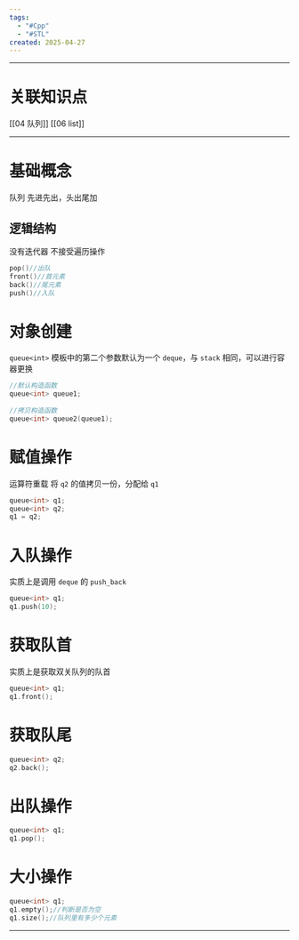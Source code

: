 ```yaml
---
tags:
  - "#Cpp"
  - "#STL"
created: 2025-04-27
---
```


---
# 关联知识点

[[04 队列]] [[06 list]]

---
# 基础概念

队列
先进先出，头出尾加
## 逻辑结构

没有迭代器
不接受遍历操作

```C++
pop()//出队
front()//首元素
back()//尾元素
push()//入队
```
# 对象创建

`queue<int>` 模板中的第二个参数默认为一个 `deque`，与 `stack` 相同，可以进行容器更换


```C++
//默认构造函数  
queue<int> queue1;  
  
//拷贝构造函数  
queue<int> queue2(queue1);
```
# 赋值操作

运算符重载
将 `q2` 的值拷贝一份，分配给 `q1`

```C++
queue<int> q1;
queue<int> q2;
q1 = q2;
```
# 入队操作

实质上是调用 `deque` 的 `push_back`

```C++
queue<int> q1;
q1.push(10);
```
# 获取队首

实质上是获取双关队列的队首

```C++
queue<int> q1;
q1.front();
```
# 获取队尾

```C++
queue<int> q2;
q2.back();
```
# 出队操作

```C++
queue<int> q1;
q1.pop();
```
# 大小操作

```C++
queue<int> q1;
q1.empty();//判断是否为空
q1.size();//队列里有多少个元素
```










---
